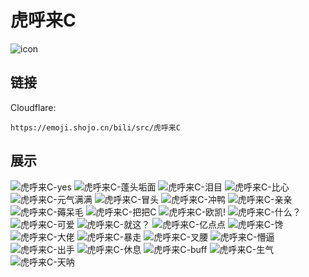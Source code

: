 # 虎呼来C
![icon](https://emoji.shojo.cn/bili/src/虎呼来C/icon.png)
## 链接
Cloudflare:
```
https://emoji.shojo.cn/bili/src/虎呼来C
```
## 展示
![虎呼来C-yes](https://emoji.shojo.cn/bili/src/虎呼来C/虎呼来C-yes.png)
![虎呼来C-蓬头垢面](https://emoji.shojo.cn/bili/src/虎呼来C/虎呼来C-蓬头垢面.png)
![虎呼来C-泪目](https://emoji.shojo.cn/bili/src/虎呼来C/虎呼来C-泪目.png)
![虎呼来C-比心](https://emoji.shojo.cn/bili/src/虎呼来C/虎呼来C-比心.png)
![虎呼来C-元气满满](https://emoji.shojo.cn/bili/src/虎呼来C/虎呼来C-元气满满.png)
![虎呼来C-冒头](https://emoji.shojo.cn/bili/src/虎呼来C/虎呼来C-冒头.png)
![虎呼来C-冲鸭](https://emoji.shojo.cn/bili/src/虎呼来C/虎呼来C-冲鸭.png)
![虎呼来C-亲亲](https://emoji.shojo.cn/bili/src/虎呼来C/虎呼来C-亲亲.png)
![虎呼来C-薅呆毛](https://emoji.shojo.cn/bili/src/虎呼来C/虎呼来C-薅呆毛.png)
![虎呼来C-把把C](https://emoji.shojo.cn/bili/src/虎呼来C/虎呼来C-把把C.png)
![虎呼来C-欧凯!](https://emoji.shojo.cn/bili/src/虎呼来C/虎呼来C-欧凯!.png)
![虎呼来C-什么？](https://emoji.shojo.cn/bili/src/虎呼来C/虎呼来C-什么？.png)
![虎呼来C-可爱](https://emoji.shojo.cn/bili/src/虎呼来C/虎呼来C-可爱.png)
![虎呼来C-就这？](https://emoji.shojo.cn/bili/src/虎呼来C/虎呼来C-就这？.png)
![虎呼来C-亿点点](https://emoji.shojo.cn/bili/src/虎呼来C/虎呼来C-亿点点.png)
![虎呼来C-馋](https://emoji.shojo.cn/bili/src/虎呼来C/虎呼来C-馋.png)
![虎呼来C-大佬](https://emoji.shojo.cn/bili/src/虎呼来C/虎呼来C-大佬.png)
![虎呼来C-暴走](https://emoji.shojo.cn/bili/src/虎呼来C/虎呼来C-暴走.png)
![虎呼来C-叉腰](https://emoji.shojo.cn/bili/src/虎呼来C/虎呼来C-叉腰.png)
![虎呼来C-懵逼](https://emoji.shojo.cn/bili/src/虎呼来C/虎呼来C-懵逼.png)
![虎呼来C-出手](https://emoji.shojo.cn/bili/src/虎呼来C/虎呼来C-出手.png)
![虎呼来C-休息](https://emoji.shojo.cn/bili/src/虎呼来C/虎呼来C-休息.png)
![虎呼来C-buff](https://emoji.shojo.cn/bili/src/虎呼来C/虎呼来C-buff.png)
![虎呼来C-生气](https://emoji.shojo.cn/bili/src/虎呼来C/虎呼来C-生气.png)
![虎呼来C-天呐](https://emoji.shojo.cn/bili/src/虎呼来C/虎呼来C-天呐.png)
